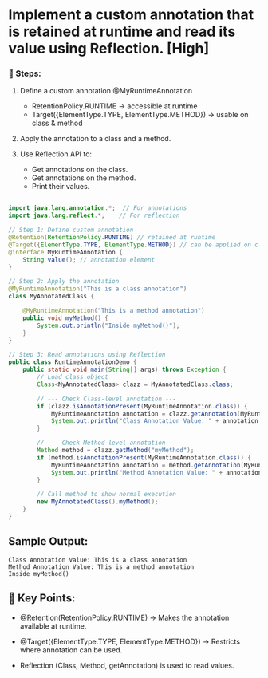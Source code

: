 # Implement a custom annotation that is retained at runtime and read its value using Reflection. [High]

### 🔹 Steps:
1. Define a custom annotation @MyRuntimeAnnotation
   - RetentionPolicy.RUNTIME → accessible at runtime
   - Target({ElementType.TYPE, ElementType.METHOD}) → usable on class & method

2. Apply the annotation to a class and a method.

3. Use Reflection API to:
   - Get annotations on the class.
   - Get annotations on the method.
   - Print their values.


```java

import java.lang.annotation.*;  // For annotations
import java.lang.reflect.*;    // For reflection

// Step 1: Define custom annotation
@Retention(RetentionPolicy.RUNTIME) // retained at runtime
@Target({ElementType.TYPE, ElementType.METHOD}) // can be applied on class and method
@interface MyRuntimeAnnotation {
    String value(); // annotation element
}

// Step 2: Apply the annotation
@MyRuntimeAnnotation("This is a class annotation")
class MyAnnotatedClass {

    @MyRuntimeAnnotation("This is a method annotation")
    public void myMethod() {
        System.out.println("Inside myMethod()");
    }
}

// Step 3: Read annotations using Reflection
public class RuntimeAnnotationDemo {
    public static void main(String[] args) throws Exception {
        // Load class object
        Class<MyAnnotatedClass> clazz = MyAnnotatedClass.class;

        // --- Check Class-level annotation ---
        if (clazz.isAnnotationPresent(MyRuntimeAnnotation.class)) {
            MyRuntimeAnnotation annotation = clazz.getAnnotation(MyRuntimeAnnotation.class);
            System.out.println("Class Annotation Value: " + annotation.value());
        }

        // --- Check Method-level annotation ---
        Method method = clazz.getMethod("myMethod");
        if (method.isAnnotationPresent(MyRuntimeAnnotation.class)) {
            MyRuntimeAnnotation annotation = method.getAnnotation(MyRuntimeAnnotation.class);
            System.out.println("Method Annotation Value: " + annotation.value());
        }

        // Call method to show normal execution
        new MyAnnotatedClass().myMethod();
    }
}

```

## Sample Output:

```
Class Annotation Value: This is a class annotation
Method Annotation Value: This is a method annotation
Inside myMethod()
```

## 📌 Key Points:

- @Retention(RetentionPolicy.RUNTIME) → Makes the annotation available at runtime.

- @Target({ElementType.TYPE, ElementType.METHOD}) → Restricts where annotation can be used.

- Reflection (Class, Method, getAnnotation) is used to read values.
